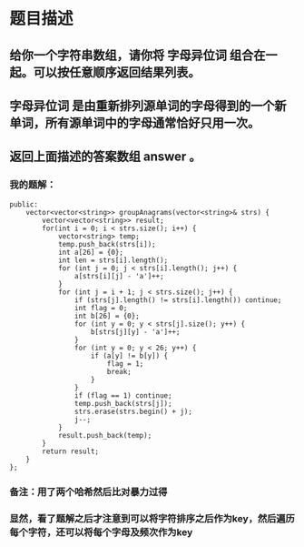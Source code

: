 # 题目描述
## 给你一个字符串数组，请你将 字母异位词 组合在一起。可以按任意顺序返回结果列表。
## 字母异位词 是由重新排列源单词的字母得到的一个新单词，所有源单词中的字母通常恰好只用一次。
## 返回上面描述的答案数组 answer 。
### 我的题解：
```class Solution {
public:
    vector<vector<string>> groupAnagrams(vector<string>& strs) {
        vector<vector<string>> result;
        for(int i = 0; i < strs.size(); i++) {
            vector<string> temp;
            temp.push_back(strs[i]);
            int a[26] = {0};
            int len = strs[i].length();
            for (int j = 0; j < strs[i].length(); j++) {
                a[strs[i][j] - 'a']++;
            }
            for (int j = i + 1; j < strs.size(); j++) {
                if (strs[j].length() != strs[i].length()) continue;
                int flag = 0;
                int b[26] = {0};
                for (int y = 0; y < strs[j].size(); y++) {
                    b[strs[j][y] - 'a']++;
                }
                for (int y = 0; y < 26; y++) {
                    if (a[y] != b[y]) {
                        flag = 1;
                        break;
                    }
                }
                if (flag == 1) continue;
                temp.push_back(strs[j]);
                strs.erase(strs.begin() + j);
                j--;
            }
            result.push_back(temp);
        }
        return result;
    }
};
```
### **备注**：用了两个哈希然后比对暴力过得
### 显然，看了题解之后才注意到可以将字符排序之后作为key，然后遍历每个字符，还可以将每个字母及频次作为key